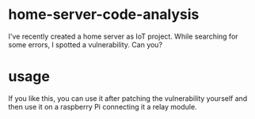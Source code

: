 # home-server-code-analysis
I've recently created a home server as IoT project. While searching for some errors, I spotted a vulnerability. Can you?
# usage
If you like this, you can use it after patching the vulnerability yourself and then use it on a raspberry Pi connecting it a relay module.
